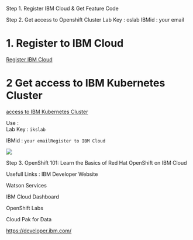 Step 1. Register IBM Cloud & Get Feature Code

Step 2. Get access to Openshift Cluster
Lab Key : oslab
IBMid : your email



# 1. Register to IBM Cloud 

[Register IBM Cloud](https://ibm.biz/Bdz5we)

# 2 Get access to IBM Kubernetes Cluster
[access to IBM Kubernetes  Cluster](https://iksistio.mybluemix.net/)

Use :  
     Lab Key : `ikslab`
 
  IBMid : `your emailRegister to IBM Cloud`    

![](../README_images/oslab.png)

Step 3.
OpenShift 101: Learn the Basics of Red Hat OpenShift on IBM Cloud

Usefull Links :
IBM Developer Website

Watson Services

IBM Cloud Dashboard

OpenShift Labs

Cloud Pak for Data



https://developer.ibm.com/
